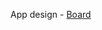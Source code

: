 App design - <a href="https://miro.com/app/board/uXjVN_Jvbxo=/?share_link_id=552601086246">Board</a>

